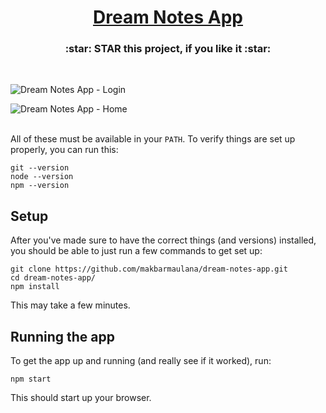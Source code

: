 <h1 align="center"><a href="https://dream-notes-app.vercel.app/" target="_blank">Dream Notes App</a></h1>
<h3 align="center"> :star: STAR this project, if you like it :star: </a></h3>
<br />

![Dream Notes App - Login](https://user-images.githubusercontent.com/92363152/198823593-2ee02470-cb91-4401-8fd2-3a41d980348a.png)

![Dream Notes App - Home](https://user-images.githubusercontent.com/92363152/198823612-1613198f-50d0-4dd5-99c6-42abf6c2d8e9.png)
<br />
<br />

All of these must be available in your `PATH`. To verify things are set up
properly, you can run this:

```shell
git --version
node --version
npm --version
```


## Setup

After you've made sure to have the correct things (and versions) installed, you
should be able to just run a few commands to get set up:

```shell
git clone https://github.com/makbarmaulana/dream-notes-app.git
cd dream-notes-app/
npm install
```

This may take a few minutes.


## Running the app

To get the app up and running (and really see if it worked), run:

```shell
npm start
```

This should start up your browser.
